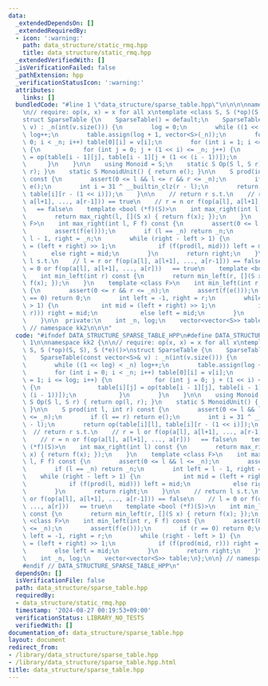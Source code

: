 ```yaml
---
data:
  _extendedDependsOn: []
  _extendedRequiredBy:
  - icon: ':warning:'
    path: data_structure/static_rmq.hpp
    title: data_structure/static_rmq.hpp
  _extendedVerifiedWith: []
  _isVerificationFailed: false
  _pathExtension: hpp
  _verificationStatusIcon: ':warning:'
  attributes:
    links: []
  bundledCode: "#line 1 \"data_structure/sparse_table.hpp\"\n\n\n\nnamespace kk2 {\n\
    \n// require: op(x, x) = x for all x\ntemplate <class S, S (*op)(S, S), S (*e)()>\n\
    struct SparseTable {\n    SparseTable() = default;\n    SparseTable(const vector<S>&\
    \ v) : _n(int(v.size())) {\n        log = 0;\n        while ((1 << log) < _n)\
    \ log++;\n        table.assign(log + 1, vector<S>(_n));\n        for (int i =\
    \ 0; i < _n; i++) table[0][i] = v[i];\n        for (int i = 1; i <= log; i++)\
    \ {\n            for (int j = 0; j + (1 << i) <= _n; j++) {\n                table[i][j]\
    \ = op(table[i - 1][j], table[i - 1][j + (1 << (i - 1))]);\n            }\n  \
    \      }\n    }\n\n    using Monoid = S;\n    static S Op(S l, S r) { return op(l,\
    \ r); }\n    static S MonoidUnit() { return e(); }\n\n    S prod(int l, int r)\
    \ const {\n        assert(0 <= l && l <= r && r <= _n);\n        if (l == r) return\
    \ e();\n        int i = 31 ^ __builtin_clz(r - l);\n        return op(table[i][l],\
    \ table[i][r - (1 << i)]);\n    }\n\n    // return r s.t.\n    // r = l or f(op(a[l],\
    \ a[l+1], ..., a[r-1])) == true\n    // r = n or f(op(a[l], a[l+1], ..., a[r]))\
    \   == false\n    template <bool (*f)(S)>\n    int max_right(int l) const {\n\
    \        return max_right(l, [](S x) { return f(x); });\n    }\n    template <class\
    \ F>\n    int max_right(int l, F f) const {\n        assert(0 <= l && l <= _n);\n\
    \        assert(f(e()));\n        if (l == _n) return _n;\n        int left =\
    \ l - 1, right = _n;\n        while (right - left > 1) {\n            int mid\
    \ = (left + right) >> 1;\n            if (f(prod(l, mid))) left = mid;\n     \
    \       else right = mid;\n        }\n        return right;\n    }\n\n    // return\
    \ l s.t.\n    // l = r or f(op(a[l], a[l+1], ..., a[r-1])) == false\n    // l\
    \ = 0 or f(op(a[l], a[l+1], ..., a[r]))   == true\n    template <bool (*f)(S)>\n\
    \    int min_left(int r) const {\n        return min_left(r, [](S x) { return\
    \ f(x); });\n    }\n    template <class F>\n    int min_left(int r, F f) const\
    \ {\n        assert(0 <= r && r <= _n);\n        assert(f(e()));\n        if (r\
    \ == 0) return 0;\n        int left = -1, right = r;\n        while (right - left\
    \ > 1) {\n            int mid = (left + right) >> 1;\n            if (f(prod(mid,\
    \ r))) right = mid;\n            else left = mid;\n        }\n        return right;\n\
    \    }\n\n  private:\n    int _n, log;\n    vector<vector<S>> table;\n};\n\n}\
    \ // namespace kk2\n\n\n"
  code: "#ifndef DATA_STRUCTURE_SPARSE_TABLE_HPP\n#define DATA_STRUCTURE_SPARSE_TABLE_HPP\
    \ 1\n\nnamespace kk2 {\n\n// require: op(x, x) = x for all x\ntemplate <class\
    \ S, S (*op)(S, S), S (*e)()>\nstruct SparseTable {\n    SparseTable() = default;\n\
    \    SparseTable(const vector<S>& v) : _n(int(v.size())) {\n        log = 0;\n\
    \        while ((1 << log) < _n) log++;\n        table.assign(log + 1, vector<S>(_n));\n\
    \        for (int i = 0; i < _n; i++) table[0][i] = v[i];\n        for (int i\
    \ = 1; i <= log; i++) {\n            for (int j = 0; j + (1 << i) <= _n; j++)\
    \ {\n                table[i][j] = op(table[i - 1][j], table[i - 1][j + (1 <<\
    \ (i - 1))]);\n            }\n        }\n    }\n\n    using Monoid = S;\n    static\
    \ S Op(S l, S r) { return op(l, r); }\n    static S MonoidUnit() { return e();\
    \ }\n\n    S prod(int l, int r) const {\n        assert(0 <= l && l <= r && r\
    \ <= _n);\n        if (l == r) return e();\n        int i = 31 ^ __builtin_clz(r\
    \ - l);\n        return op(table[i][l], table[i][r - (1 << i)]);\n    }\n\n  \
    \  // return r s.t.\n    // r = l or f(op(a[l], a[l+1], ..., a[r-1])) == true\n\
    \    // r = n or f(op(a[l], a[l+1], ..., a[r]))   == false\n    template <bool\
    \ (*f)(S)>\n    int max_right(int l) const {\n        return max_right(l, [](S\
    \ x) { return f(x); });\n    }\n    template <class F>\n    int max_right(int\
    \ l, F f) const {\n        assert(0 <= l && l <= _n);\n        assert(f(e()));\n\
    \        if (l == _n) return _n;\n        int left = l - 1, right = _n;\n    \
    \    while (right - left > 1) {\n            int mid = (left + right) >> 1;\n\
    \            if (f(prod(l, mid))) left = mid;\n            else right = mid;\n\
    \        }\n        return right;\n    }\n\n    // return l s.t.\n    // l = r\
    \ or f(op(a[l], a[l+1], ..., a[r-1])) == false\n    // l = 0 or f(op(a[l], a[l+1],\
    \ ..., a[r]))   == true\n    template <bool (*f)(S)>\n    int min_left(int r)\
    \ const {\n        return min_left(r, [](S x) { return f(x); });\n    }\n    template\
    \ <class F>\n    int min_left(int r, F f) const {\n        assert(0 <= r && r\
    \ <= _n);\n        assert(f(e()));\n        if (r == 0) return 0;\n        int\
    \ left = -1, right = r;\n        while (right - left > 1) {\n            int mid\
    \ = (left + right) >> 1;\n            if (f(prod(mid, r))) right = mid;\n    \
    \        else left = mid;\n        }\n        return right;\n    }\n\n  private:\n\
    \    int _n, log;\n    vector<vector<S>> table;\n};\n\n} // namespace kk2\n\n\
    #endif // DATA_STRUCTURE_SPARSE_TABLE_HPP\n"
  dependsOn: []
  isVerificationFile: false
  path: data_structure/sparse_table.hpp
  requiredBy:
  - data_structure/static_rmq.hpp
  timestamp: '2024-08-27 00:19:53+09:00'
  verificationStatus: LIBRARY_NO_TESTS
  verifiedWith: []
documentation_of: data_structure/sparse_table.hpp
layout: document
redirect_from:
- /library/data_structure/sparse_table.hpp
- /library/data_structure/sparse_table.hpp.html
title: data_structure/sparse_table.hpp
---
```

